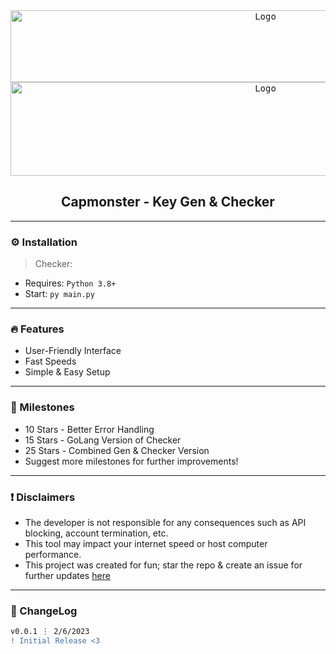 <div align="center">
  <kbd>
    <img src="https://cdn.upload.systems/uploads/iN2uGtg4.png" alt="Logo" width="800" height="115">
    <img src="https://cdn.upload.systems/uploads/140Hsr0H.png" alt="Logo" width="800" height="150">
  </kbd>
  
  <h2 align="center">Capmonster - Key Gen & Checker</h2>
</div>

---------------------------------------

### ⚙️ Installation
> Checker:
* Requires: `Python 3.8+`
* Start: `py main.py`

---------------------------------------

### 🔥 Features
* User-Friendly Interface
* Fast Speeds
* Simple & Easy Setup

---------------------------------------

### 🚀 Milestones
* 10 Stars - Better Error Handling
* 15 Stars - GoLang Version of Checker
* 25 Stars - Combined Gen & Checker Version
* Suggest more milestones for further improvements!

---------------------------------------

### ❗ Disclaimers
- The developer is not responsible for any consequences such as API blocking, account termination, etc.
- This tool may impact your internet speed or host computer performance.
- This project was created for fun; star the repo & create an issue for further updates [here](https://github.com/imvast/Capmonster-Checker/issues/new/choose)

---------------------------------------

### 📜 ChangeLog

```diff
v0.0.1 ⋮ 2/6/2023
! Initial Release <3
